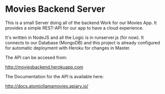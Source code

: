 # Movies Backend Server

This is a small Server doing all of the backend Work for our Movies App. It provides a simple REST-API for our app to have a cloud experience.

It's written in NodeJS and all the Logic is in runserver.js (for now). It connects to our Database (MongoDB) and this project is already configured for automatic deployment with Heroku for changes in Master.

The API can be accesed from: 

http://moviesbackend.herokuapp.com

The Documentation for the API is available here: 

http://docs.atomicllamamovies.apiary.io/
